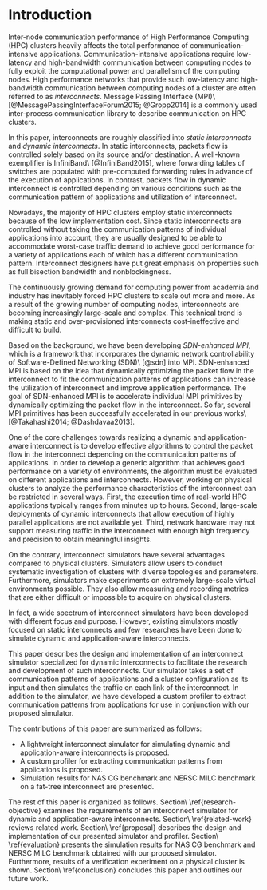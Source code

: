 # Introduction

<!-- 通信性能の重要性 -->
Inter-node communication performance of High Performance Computing (HPC)
clusters heavily affects the total performance of communication-intensive
applications. Communication-intensive applications require low-latency and
high-bandwidth communication between computing nodes to fully exploit the
computational power and parallelism of the computing nodes. High performance
networks that provide such low-latency and high-bandwidth communication
between computing nodes of a cluster are often referred to as _interconnects_.
Message Passing Interface (MPI)\ [@MessagePassingInterfaceForum2015;
@Gropp2014] is a commonly used inter-process communication library to describe
communication on HPC clusters.

<!-- 静的相互結合網と動的相互結合網の定義 -->
In this paper, interconnects are roughly classified into _static interconnects_
and _dynamic interconnects_. In static interconnects, packets flow is
controlled solely based on its source and/or destination. A well-known
exemplifier is InfiniBand\ [@InfiniBand2015], where forwarding tables of
switches are populated with pre-computed forwarding rules in advance of the
execution of applications. In contrast, packets flow in dynamic interconnect
is controlled depending on various conditions such as the communication
pattern of applications and utilization of interconnect.

<!-- 現在の相互結合網のトレンド (静的、それ故の過剰投資) -->
Nowadays, the majority of HPC clusters employ static interconnects because of
the low implementation cost. Since static interconnects are controlled without
taking the communication patterns of individual applications into account,
they are usually designed to be able to accommodate  worst-case traffic demand
to achieve good performance for a variety of applications each of which has a
different communication pattern. Interconnect designers have put great
emphasis on properties such as full bisection bandwidth and nonblockingness.

<!-- 相互結合網の大規模・複雑化と静的な相互結合網の限界 -->
The continuously growing demand for computing power from academia and industry
has inevitably forced HPC clusters to scale out more and more. As a result of
the growing number of computing nodes, interconnects are becoming increasingly
large-scale and complex. This technical trend is making static and
over-provisioned interconnects cost-ineffective and difficult to build.

<!-- 動的な相互結合網の提案 + SDN-enhanced MPI -->
Based on the background, we have been developing _SDN-enhanced MPI_, which is
a framework that incorporates the dynamic network controllability of
Software-Defined Networking (SDN)\ [@sdn] into MPI. SDN-enhanced MPI is based
on the idea that dynamically optimizing the packet flow in the interconnect to
fit the communication patterns of applications can increase the utilization of
interconnect and improve application performance. The goal of SDN-enhanced MPI
is to accelerate individual MPI primitives by dynamically optimizing the
packet flow in the interconnect. So far, several MPI primitives has been
successfully accelerated in our previous works\ [@Takahashi2014;
@Dashdavaa2013].

<!-- 動的な相互結合網の実機での研究開発の難しさ -->
One of the core challenges towards realizing a dynamic and application-aware
interconnect is to develop effective algorithms to control the packet flow in
the interconnect depending on the communication patterns of applications. In
order to develop a generic algorithm that achieves good performance on a
variety of environments, the algorithm must be evaluated on different
applications and interconnects. However, working on physical clusters to
analyze the performance characteristics of the interconnect can be restricted
in several ways. First, the execution time of real-world HPC applications
typically ranges from minutes up to hours. Second, large-scale deployments of
dynamic interconnects that allow execution of highly parallel applications are
not available yet. Third, network hardware may not support measuring traffic
in the interconnect with enough high frequency and precision to obtain
meaningful insights.

<!-- シミュレータの有用性 -->
On the contrary, interconnect simulators have several advantages compared to
physical clusters. Simulators allow users to conduct systematic investigation
of clusters with diverse topologies and parameters. Furthermore, simulators
make experiments on extremely large-scale virtual environments possible. They
also allow measuring and recording metrics that are either difficult or
impossible to acquire on physical clusters.

<!-- 現在の相互結合網シミュレータの状況 -->
In fact, a wide spectrum of interconnect simulators  have been developed with
different focus and purpose. However, existing simulators mostly focused on
static interconnects and few researches have been done to simulate dynamic and
application-aware interconnects.

<!-- この論文でつくるシミュレータ -->
This paper describes the design and implementation of an
interconnect simulator specialized for dynamic interconnects to facilitate the
research and development of such interconnects. Our simulator takes
a set of communication patterns of applications and a cluster configuration as
its input and then simulates the traffic on each link of the interconnect.
In addition to the simulator, we have developed a custom profiler to extract
communication patterns from applications for use in conjunction with our
proposed simulator.

<!-- この論文の貢献 -->
The contributions of this paper are summarized as follows:

- A lightweight interconnect simulator for simulating dynamic and
  application-aware interconnects is proposed.
- A custom profiler for extracting communication patterns from applications is
  proposed.
- Simulation results for NAS CG benchmark and NERSC MILC benchmark on a
  fat-tree interconnect are presented.

<!-- アウトライン -->
The rest of this paper is organized as follows.
Section\ \ref{research-objective} examines the requirements of an interconnect
simulator for dynamic and application-aware interconnects.
Section\ \ref{related-work} reviews related work. Section\ \ref{proposal}
describes the design and implementation of our presented simulator and
profiler. Section\ \ref{evaluation} presents the simulation results for
NAS CG benchmark and NERSC MILC benchmark obtained with our proposed
simulator. Furthermore, results of a verification experiment on a physical
cluster is shown. Section\ \ref{conclusion} concludes this paper and outlines
our future work.

